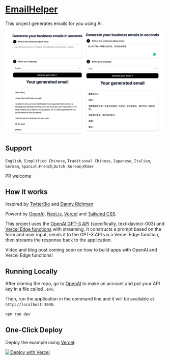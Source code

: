 # [EmailHelper](https://email-helper.vercel.app/)

This project generates emails for you using AI.

[![](./public/screenshot3.png)](https://email-helper.vercel.app/)

## Support
`English`, `Simplified Chinese`, `Traditional Chinese`, `Japanese`, `Italian`, `German`, `Spanish`,`French`,`Dutch` ,`Korean`,`Khmer`

PR welcome

## How it works

Inspired by [TwtterBio](https://github.com/Nutlope/twitterbio) and [Danny Richman](https://twitter.com/DannyRichman/status/1598254671591723008?ref_src=twsrc%5Etfw%7Ctwcamp%5Etweetembed%7Ctwterm%5E1598254671591723008%7Ctwgr%5Eb7deab6eb03d86a1b9ac13f7e38cdeab57a40cbb%7Ctwcon%5Es1_&ref_url=https%3A%2F%2Fwww.buzzfeednews.com%2Farticle%2Ftomwarren%2Fai-app-dyslexic-email-writer-help)

Powerd by [OpenAI](https://openai.com/), [Next.js](https://nextjs.org/), [Vercel](https://vercel.com/) and [Tailwind CSS](https://tailwindcss.com/).

This project uses the [OpenAI GPT-3 API](https://openai.com/api/) (specifically, text-davinci-003) and [Vercel Edge functions](https://vercel.com/features/edge-functions) with streaming. It constructs a prompt based on the form and user input, sends it to the GPT-3 API via a Vercel Edge function, then streams the response back to the application.

Video and blog post coming soon on how to build apps with OpenAI and Vercel Edge functions!

## Running Locally

After cloning the repo, go to [OpenAI](https://beta.openai.com/account/api-keys) to make an account and put your API key in a file called `.env`.

Then, run the application in the command line and it will be available at `http://localhost:3000`.

```bash
npm run dev
```

## One-Click Deploy

Deploy the example using [Vercel](https://vercel.com?utm_source=github&utm_medium=readme&utm_campaign=vercel-examples):

[![Deploy with Vercel](https://vercel.com/button)](https://vercel.com/new/clone?repository-url=https://github.com/Nutlope/twitterbio&env=OPENAI_API_KEY&project-name=twitter-bio-generator&repo-name=twitterbio)

<!-- https://www.seotraininglondon.org/gpt3-business-email-generator/ -->

